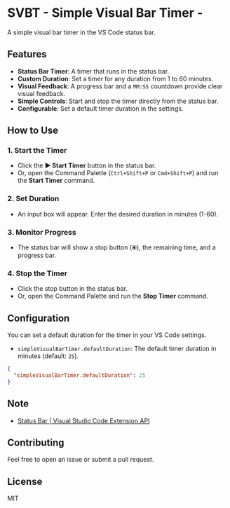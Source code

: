 # SVBT - Simple Visual Bar Timer -

A simple visual bar timer in the VS Code status bar.

## Features

- **Status Bar Timer**: A timer that runs in the status bar.
- **Custom Duration**: Set a timer for any duration from 1 to 60 minutes.
- **Visual Feedback**: A progress bar and a `MM:SS` countdown provide clear visual feedback.
- **Simple Controls**: Start and stop the timer directly from the status bar.
- **Configurable**: Set a default timer duration in the settings.

## How to Use

### 1. Start the Timer

- Click the **▶ Start Timer** button in the status bar.
- Or, open the Command Palette (`Ctrl+Shift+P` or `Cmd+Shift+P`) and run the **Start Timer** command.

### 2. Set Duration

- An input box will appear. Enter the desired duration in minutes (1-60).

### 3. Monitor Progress

- The status bar will show a stop button (⦿), the remaining time, and a progress bar.

### 4. Stop the Timer

- Click the stop button in the status bar.
- Or, open the Command Palette and run the **Stop Timer** command.

## Configuration

You can set a default duration for the timer in your VS Code settings.

- `simpleVisualBarTimer.defaultDuration`: The default timer duration in minutes (default: `25`).

```json
{
  "simpleVisualBarTimer.defaultDuration": 25
}
```

## Note

- [Status Bar | Visual Studio Code Extension API](https://code.visualstudio.com/api/ux-guidelines/status-bar)

## Contributing

Feel free to open an issue or submit a pull request.

## License

MIT

